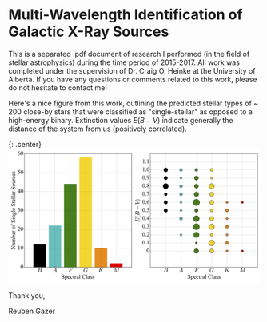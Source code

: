 # Multi-Wavelength Identification of Galactic X-Ray Sources

This is a separated .pdf document of research I performed (in the field of stellar astrophysics) during the time period of 2015-2017.
All work was completed under the supervision of Dr. Craig O. Heinke at the University of Alberta.
If you have any questions or comments related to this work, please do not hesitate to contact me!

Here's a nice figure from this work, outlining the predicted stellar types of ~ 200 close-by stars that were classified as "single-stellar" as opposed to a high-energy binary. Extinction values $E(B-V)$ indicate generally the distance of the system from us (positively correlated).

{: .center}
![SSS_class_distribution](/:img:/SSS_class_distribution.png)

Thank you,

Reuben Gazer

